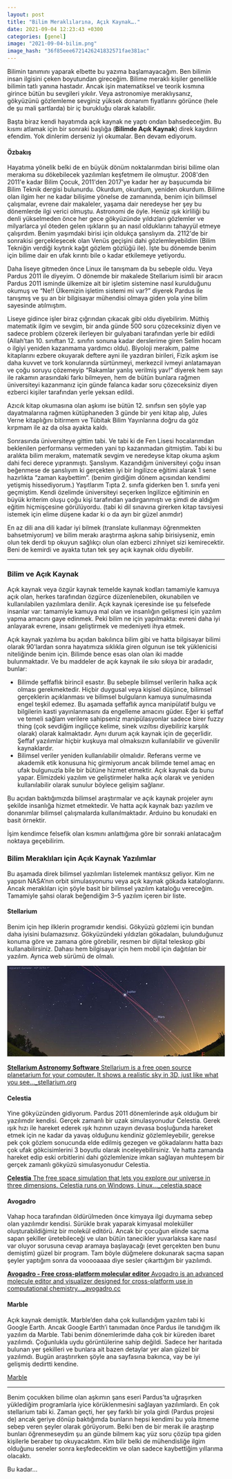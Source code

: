 ```yaml
---
layout: post
title: "Bilim Meraklılarına, Açık Kaynak…."
date: 2021-09-04 12:23:43 +0300
categories: [genel]
image: "2021-09-04-bilim.png"
image_hash: "36f85eee6721426241832571fae381ac"
---
```



Bilimin tanımını yaparak elbette bu yazıma başlamayacağım. Ben bilimin insan ilgisini çeken boyutundan gireceğim. Bilime meraklı kişiler genellikle bilimin tatlı yanına hastadır. Ancak işin matematiksel ve teorik kısmına girince bütün bu sevgileri yıkılır. Veya astronomiye meraklıysanız, gökyüzünü gözlemleme sevginiz yüksek donanım fiyatlarını görünce (hele de şu mali şartlarda) bir iç burukluğu olarak kalabilir.

Başta biraz kendi hayatımda açık kaynak ne yaptı ondan bahsedeceğim. Bu kısmı atlamak için bir sonraki başlığa (**Bilimde Açık Kaynak**) direk kaydırın efendim. Yok dinlerim derseniz iyi okumalar. Ben devam ediyorum.

#### Özbakış

Hayatıma yönelik belki de en büyük dönüm noktalarımdan birisi bilime olan merakıma su dökebilecek yazılımları keşfetmem ile olmuştur. 2008'den 2011'e kadar Bilim Çocuk, 2011'den 2017'ye kadar her ay başucumda bir Bilim Teknik dergisi bulunurdu. Okurdum, okurdum, yeniden okurdum. Bilime olan ilgim her ne kadar bilişime yönelse de zamanında, benim için bilimsel çalışmalar, evrene dair makaleler, yaşama dair neredeyse her şey bu dönemlerde ilgi verici olmuştu. Astronomi de öyle. Henüz ışık kirliliği bu denli yükselmeden önce her gece gökyüzünde yıldızları gözlemler ve milyarlarca yıl öteden gelen ışıkların şu an nasıl olduklarını tahayyül etmeye çalışırdım. Benim yaşımdaki birisi için oldukça şanslıyım da. 2112'de bir sonrakisi gerçekleşecek olan Venüs geçişini dahi gözlemleyebildim (Bilim Tekniğin verdiği kıytırık kağıt gözlem gözlüğü ile). İşte bu dönemde benim için bilime dair en ufak kırıntı bile o kadar etkilemeye yetiyordu.

Daha liseye gitmeden önce Linux ile tanışmam da bu sebeple oldu. Veya Pardus 2011 ile diyeyim. O dönemde bir makalede Stellarium isimli bir aracın Pardus 2011 isminde ülkemize ait bir işletim sistemine nasıl kurulduğunu okumuş ve “Ne!! Ülkemizin işletim sistemi mi var?” diyerek Pardus ile tanışmış ve şu an bir bilgisayar mühendisi olmaya giden yola yine bilim sayesinde atılmıştım.

Liseye gidince işler biraz çığrından çıkacak gibi oldu diyebilirim. Müthiş matematik ilgim ve sevgim, bir anda günde 500 soru çözeceksiniz diyen ve sadece problem çözerek ilerleyen bir gulyabani tarafından yerle bir edildi (Allah’tan 10\. sınıftan 12\. sınıfın sonuna kadar derslerime giren Selim hocam o ilgiyi yeniden kazanmama yardımcı oldu). Biyoloji merakım, palme kitaplarını ezbere okuyarak deftere ayni ile yazdıran birileri, Fizik aşkım ise daha kuvvet ve tork konularında sürtünmeyi, merkezcil ivmeyi anlatamayan ve çoğu soruyu çözemeyip “Rakamlar yanlış verilmiş yav!” diyerek hem sayı ile rakamın arasındaki farkı bilmeyen, hem de bütün bunlara rağmen üniversiteyi kazanmanız için günde falanca kadar soru çözeceksiniz diyen ezberci kişiler tarafından yerle yeksan edildi.

Azıcık kitap okumasına olan aşkımı ise bütün 12\. sınıfsın sen şöyle yap dayatmalarına rağmen kütüphaneden 3 günde bir yeni kitap alıp, Jules Verne kitaplığını bitirmem ve Tübitak Bilim Yayınlarına doğru da göz kırpmam ile az da olsa ayakta kaldı.

Sonrasında üniversiteye gittim tabi. Ve tabi ki de Fen Lisesi hocalarımdan beklenilen performansı vermeden yani tıp kazanmadan gitmiştim. Tabi ki bu aralıkta bilim merakım, matematik sevgim ve neredeyse kitap okuma aşkım dahi feci derece yıpranmıştı. Şanslıyım. Kazandığım üniversiteyi çoğu insan beğenmese de şanslıyım ki gerçekten iyi bir İngilizce eğitimi alarak 1 sene hazırlıkta “zaman kaybettim”. (benim girdiğim dönem açısından kendimi yetişmiş hissediyorum.) Yaşıtlarım Tıpta 2\. sınıfa giderken ben 1\. sınıfa yeni geçmiştim. Kendi özelimde üniversiteyi seçerken İngilizce eğitiminin en büyük kriterim oluşu çoğu kişi tarafından yadırganmıştı ve şimdi de aldığım eğitim hiçmişçesine görülüyordu. (tabi ki dil sınavına girerken kitap tavsiyesi istemek için elime düşene kadar ki o da ayrı bir güzel anımdır)

En az dili ana dili kadar iyi bilmek (translate kullanmayı öğrenmekten bahsetmiyorum) ve bilim merakı araştırma aşkına sahip birisiyseniz, emin olun tek derdi tıp okuyun sağlıkçı olun olan ezberci zihniyet sizi kemirecektir. Beni de kemirdi ve ayakta tutan tek şey açık kaynak oldu diyebilir.


* * *

### Bilim ve Açık Kaynak

Açık kaynak veya özgür kaynak temelde kaynak kodları tamamiyle kamuya açık olan, herkes tarafından özgürce düzenlenebilen, okunabilen ve kullanılabilen yazılımlara denilir. Açık kaynak içeresinde ise şu felsefede insanlar var: tamamiyle kamuya mal olan ve insanlığın gelişmesi için yazılım yapma amacını gaye edinmek. Peki bilim ne için yapılmakta: evreni daha iyi anlayarak evrene, insanı geliştirmek ve medeniyeti ihya etmek.

Açık kaynak yazılıma bu açıdan bakılınca bilim gibi ve hatta bilgisayar bilimi olarak 90'lardan sonra hayatımıza sıklıkla giren olgunun ise tek yüklenicisi niteliğinde benim için. Bilimde bence esas olan olan iki madde bulunmaktadır. Ve bu maddeler de açık kaynak ile sıkı sıkıya bir aradadır, bunlar:

*   Bilimde şeffaflık birincil esastır. Bu sebeple bilimsel verilerin halka açık olması gerekmektedir. Hiçbir duygusal veya kişisel düşünce, bilimsel gerçeklerin açıklanması ve bilimsel bulguların kamuya sunulmasında engel teşkil edemez. Bu aşamada şeffaflık ayrıca manipülatif bulgu ve bilgilerin kasti yayınlanmasını da engelleme amacını güder. Eğer ki şeffaf ve temeli sağlam verilere sahipseniz manipülasyonlar sadece birer fuzzy thing (çok sevdiğim ingiliççe kelime, sinek vızıltısı diyebiliriz karşılık olarak) olarak kalmaktadır. Aynı durum açık kaynak için de geçerlidir. Şeffaf yazılımlar hiçbir kuşkuya mal olmaksızın kullanılabilir ve güvenilir kaynaklardır.
*   Bilimsel veriler yeniden kullanılabilir olmalıdır. Referans verme ve akademik etik konusuna hiç girmiyorum ancak bilimde temel amaç en ufak bulgunuzla bile bir bütüne hizmet etmektir. Açık kaynak da bunu yapar. Elimizdeki yazılım ve geliştirmeler halka açık olarak ve yeniden kullanılabilir olarak sunulur böylece gelişim sağlanır.

Bu açıdan baktığımızda bilimsel araştırmalar ve açık kaynak projeler aynı şekilde insanlığa hizmet etmektedir. Ve hatta açık kaynak bazı yazılım ve donanımlar bilimsel çalışmalarda kullanılmaktadır. Arduino bu konudaki en basit örnektir.

İşim kendimce felsefik olan kısmını anlattığıma göre bir sonraki anlatacağım noktaya geçebilirim.

### Bilim Meraklıları için Açık Kaynak Yazılımlar

Bu aşamada direk bilimsel yazılımları listelemek mantıksız geliyor. Kim ne yapsın NASA’nın orbit simulasyonunu veya açık kaynak gökada kataloglarını. Ancak meraklıları için şöyle basit bir bilimsel yazılım kataloğu vereceğim. Tamamiyle şahsi olarak beğendiğim 3–5 yazılım içeren bir liste.

#### Stellarium

Benim için hep ilklerin programıdır kendisi. Gökyüzü gözlemi için bundan daha iyisini bulamazsınız. Gökyüzündeki yıldızları gökadaları, bulunduğunuz konuma göre ve zamana göre görebilir, resmen bir dijital teleskop gibi kullanabilirsiniz. Dahası hem bilgisayar için hem mobil için dağıtılan bir yazılım. Ayrıca web sürümü de olmalı.

![](/assets/img/posts/0*1wwlKmUX7mhBmfLE.jpg)

[**Stellarium Astronomy Software** Stellarium is a free open source planetarium for your computer. It shows a realistic sky in 3D, just like what you see…_stellarium.org](https://stellarium.org/)

#### Celestia

Yine gökyüzünden gidiyorum. Pardus 2011 dönemlerinde aşık olduğum bir yazılımdır kendisi. Gerçek zamanlı bir uzak simulasyonudur Celestia. Gerek ışık hızı ile hareket ederek ışık hızının uzayın devasa boşluğunda hareket etmek için ne kadar da yavaş olduğunu kendiniz gözlemleyebilir, gerekse pek çok gözlem sonucunda elde edilmiş gezegen ve gökadalarını hatta bazı çok ufak gökcisimlerini 3 boyutlu olarak inceleyebilirsiniz. Ve hatta zamanda hareket edip eski orbitlerini dahi gözlemlenize imkan sağlayan muhteşem bir gerçek zamanlı gökyüzü simulasyonudur Celestia.

[**Celestia** The free space simulation that lets you explore our universe in three dimensions. Celestia runs on Windows, Linux…_celestia.space](https://celestia.space/)

#### Avogadro

Vahap hoca tarafından öldürülmeden önce kimyaya ilgi duymama sebep olan yazılımdır kendisi. Sürükle bırak yaparak kimyasal moleküller oluşturabildiğimiz bir molekül editörü. Ancak bir çocuğun elinde saçma sapan şekiller üretebileceği ve ulan bütün tanecikler yuvarlaksa kare nasıl var oluyor sorusuna cevap aramaya başlayacağı (evet gerçekten ben bunu demiştim) güzel bir program. Tam böyle düğmelere dokunarak saçma sapan şeyler yaptığım sonra da vooooaaaa diye sesler çıkarttığım bir yazılımdı.

[**Avogadro - Free cross-platform molecular editor** Avogadro is an advanced molecule editor and visualizer designed for cross-platform use in computational chemistry…_avogadro.cc](https://avogadro.cc/)

#### Marble

Açık kaynak demiştik. Marble’den daha çok kullandığım yazılım tabi ki Google Earth. Ancak Google Earth’i tanımadan önce Pardus ile tanıdığım ilk yazılım da Marble. Tabi benim dönemlerimde daha çok bir küreden ibaret yazılımdı. Çoğunlukla uydu görüntülerine sahip değildi. Sadece her haritada bulunan yer şekilleri ve bunlara ait bazen detaylar yer alan güzel bir yazılımdı. Bugün araştırırken şöyle ana sayfasına bakınca, vay be iyi gelişmiş dedirtti kendine.

[Marble](https://marble.kde.org/index.php)


* * *


Benim çocukken bilime olan aşkımın şans eseri Pardus’ta uğraşırken yüklediğim programlarla iyice körüklenmesini sağlayan yazılımlardı. En çok stellarium tabi ki. Zaman geçti, her şey farklı bir yola girdi (Pardus projesi de) ancak geriye dönüp baktığımda bunların hepsi kendimi bu yola itmeme sebep veren şeyler olarak görüyorum. Belki ben de bir merak ile araştırıp bunları öğrenmeseydim şu an günde bilmem kaç yüz soru çözüp tıpa giden kişilerle beraber tıp okuyacaktım. Kim bilir belki de mühendisliğe ilgim olduğunu seneler sonra keşfedecektim ve olan sadece kaybettiğim yıllarıma olacaktı.

Bu kadar…
